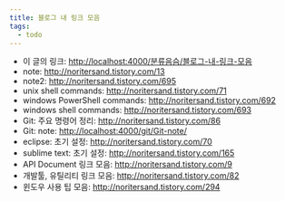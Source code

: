 ```yaml
---
title: 블로그 내 링크 모음
tags:
  - todo
---
```


- 이 글의 링크: [http://localhost:4000/분류음슴/블로그-내-링크-모음](http://localhost:4000/%EB%B6%84%EB%A5%98%EC%9D%8C%EC%8A%B4/%EB%B8%94%EB%A1%9C%EA%B7%B8-%EB%82%B4-%EB%A7%81%ED%81%AC-%EB%AA%A8%EC%9D%8C/)
- note: http://noritersand.tistory.com/13
- note2: http://noritersand.tistory.com/695
- unix shell commands: http://noritersand.tistory.com/71
- windows PowerShell commands: http://noritersand.tistory.com/692
- windows shell commands: http://noritersand.tistory.com/693
- Git: 주요 명령어 정리: http://noritersand.tistory.com/86
- Git: note: [http://localhost:4000/git/Git-note/](http://localhost:4000/git/Git-note/)
- eclipse: 초기 설정: http://noritersand.tistory.com/70
- sublime text: 초기 설정: http://noritersand.tistory.com/165
- API Document 링크 모음: http://noritersand.tistory.com/9
- 개발툴, 유틸리티 링크 모음: http://noritersand.tistory.com/82
- 윈도우 사용 팁 모음: http://noritersand.tistory.com/294
